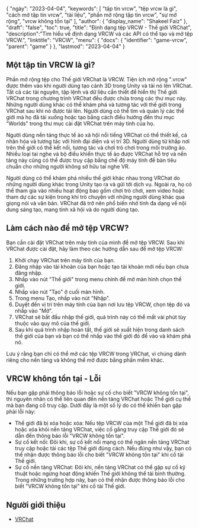 {
"ngày": "2023-04-04",
  "keywords": [
"tập tin vrcw",
"tệp vrcw là gì",
"cách mở tập tin vrcw",
"tài liệu",
"phần mở rộng tập tin vrcw",
"sự mở rộng",
"vrcw không tồn tại"
],
  "author": {
"display_name": "Shakeel Faiz"
},
"draft": "false",
"toc": true,
"title": "Định dạng tệp VRCW - Thế giới VRChat",
  "description":"Tìm hiểu về định dạng VRCW và các API có thể tạo và mở tệp VRCW.",
  "linktitle": "VRCW",
  "menu": {
    "docs": {
      "identifier": "game-vrcw",
      "parent": "game"
}
},
"lastmod": "2023-04-04"
}

## Một tập tin VRCW là gì?

Phần mở rộng tệp cho Thế giới VRChat là VRCW. Tiện ích mở rộng ".vrcw" được thêm vào khi người dùng tạo cảnh 3D trong Unity và tải nó lên VRChat. Tất cả các tài nguyên, tập lệnh và dữ liệu cần thiết để hiển thị Thế giới VRChat trong chương trình VRChat đều được chứa trong các thư mục này. Những người dùng khác có thể khám phá và tương tác với thế giới trong VRChat sau khi nó được tải lên. Người dùng có thể tìm và quản lý các thế giới mà họ đã tải xuống hoặc tạo bằng cách điều hướng đến thư mục "Worlds" trong thư mục cài đặt VRChat trên máy tính của họ.

Người dùng nền tảng thực tế ảo xã hội nổi tiếng VRChat có thể thiết kế, cá nhân hóa và tương tác với hình đại diện và vị trí 3D. Người dùng từ khắp nơi trên thế giới có thể kết nối, tương tác và chơi trò chơi trong môi trường ảo. Nhiều loại tai nghe và bộ điều khiển thực tế ảo được VRChat hỗ trợ và nền tảng này cũng có thể được truy cập bằng chế độ máy tính để bàn tiêu chuẩn cho những người không sở hữu tai nghe VR.

Người dùng có thể khám phá nhiều thế giới khác nhau trong VRChat do những người dùng khác trong Unity tạo ra và gửi tới dịch vụ. Ngoài ra, họ có thể tham gia vào nhiều hoạt động bao gồm chơi trò chơi, xem video hoặc tham dự các sự kiện trong khi trò chuyện với những người dùng khác qua giọng nói và văn bản. VRChat đã trở nên phổ biến nhờ tính đa dạng về nội dung sáng tạo, mang tính xã hội và do người dùng tạo.

## Làm cách nào để mở tệp VRCW?

Bạn cần cài đặt VRChat trên máy tính của mình để mở tệp VRCW. Sau khi VRChat được cài đặt, hãy làm theo các hướng dẫn sau để mở tệp VRCW:

1. Khởi chạy VRChat trên máy tính của bạn.
2. Đăng nhập vào tài khoản của bạn hoặc tạo tài khoản mới nếu bạn chưa đăng nhập.
3. Nhấp vào nút "Thế giới" trong menu chính để mở màn hình chọn thế giới.
4. Nhấp vào nút "Tạo" ở cuối màn hình.
5. Trong menu Tạo, nhấp vào nút "Nhập".
6. Duyệt đến vị trí trên máy tính của bạn nơi lưu tệp VRCW, chọn tệp đó và nhấp vào "Mở".
7. VRChat sẽ bắt đầu nhập thế giới, quá trình này có thể mất vài phút tùy thuộc vào quy mô của thế giới.
8. Sau khi quá trình nhập hoàn tất, thế giới sẽ xuất hiện trong danh sách thế giới của bạn và bạn có thể nhấp vào thế giới đó để vào và khám phá nó.

Lưu ý rằng bạn chỉ có thể mở các tệp VRCW trong VRChat, vì chúng dành riêng cho nền tảng và không thể mở được bằng phần mềm khác.

## VRCW không tồn tại - Lỗi

Nếu bạn gặp phải thông báo lỗi hoặc sự cố cho biết "VRCW không tồn tại", thì nguyên nhân có thể liên quan đến nền tảng VRChat hoặc Thế giới cụ thể mà bạn đang cố truy cập. Dưới đây là một số lý do có thể khiến bạn gặp phải lỗi này:

- Thế giới đã bị xóa hoặc xóa: Nếu tệp VRCW của một Thế giới đã bị xóa hoặc xóa khỏi nền tảng VRChat, việc cố gắng truy cập Thế giới đó sẽ dẫn đến thông báo lỗi "VRCW không tồn tại".
- Sự cố kết nối: Đôi khi, sự cố kết nối mạng có thể ngăn nền tảng VRChat truy cập hoặc tải các tệp Thế giới đúng cách. Nếu đúng như vậy, bạn có thể nhận được thông báo lỗi cho biết "VRCW không tồn tại" khi cố tải Thế giới.
- Sự cố nền tảng VRChat: Đôi khi, nền tảng VRChat có thể gặp sự cố kỹ thuật hoặc ngừng hoạt động khiến Thế giới không thể tải bình thường. Trong những trường hợp này, bạn có thể nhận được thông báo lỗi cho biết "VRCW không tồn tại" khi cố tải Thế giới.

## Người giới thiệu
* [VRChat](https://en.wikipedia.org/wiki/VRChat)

